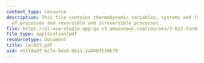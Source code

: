 ```yaml
---
content_type: resource
description: This file contains thermodynamic variables, systems and functions, identification
  of processes and reversible and irreversible processes.
file: https://ol-ocw-studio-app-qa.s3.amazonaws.com/courses/3-012-fundamentals-of-materials-science-fall-2005/e55f8adfbc7a5ea90b132a0403530679_lec02t.pdf
file_type: application/pdf
resourcetype: Document
title: lec02t.pdf
uid: e55f8adf-bc7a-5ea9-0b13-2a0403530679
---
```

